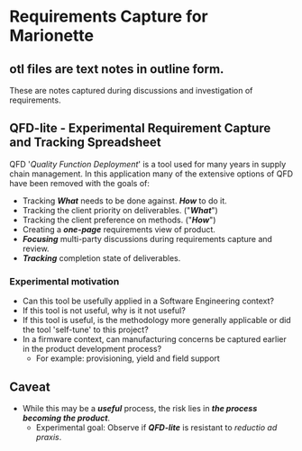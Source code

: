 
# Requirements Capture for Marionette

## otl files are text notes in outline form.

These are notes captured during discussions and investigation of requirements.

## QFD-lite - Experimental Requirement Capture and Tracking Spreadsheet

QFD '*Quality Function Deployment*' is a tool used for many years in supply chain management.
In this application many of the extensive options of QFD have been removed with the goals of:

* Tracking ***What*** needs to be done against. ***How*** to do it.
* Tracking the client priority on deliverables. ("***What***")  
* Tracking the client preference on methods. ("***How***")
* Creating a ***one-page*** requirements view of product.
* ***Focusing*** multi-party discussions during requirements capture and review. 
* ***Tracking*** completion state of deliverables.

### Experimental motivation

* Can this tool be usefully applied in a Software Engineering context?
* If this tool is not useful, why is it not useful?
* If this tool is useful, is the methodology more generally applicable or did the tool 'self-tune' to this project?
* In a firmware context, can manufacturing concerns be captured earlier in the product development process?
	* For example: provisioning, yield and field support

## Caveat

* While this may be a ***useful*** process, the risk lies in ***the process becoming the product***.
	* Experimental goal: Observe if ***QFD-lite*** is resistant to *reductio ad praxis*.

